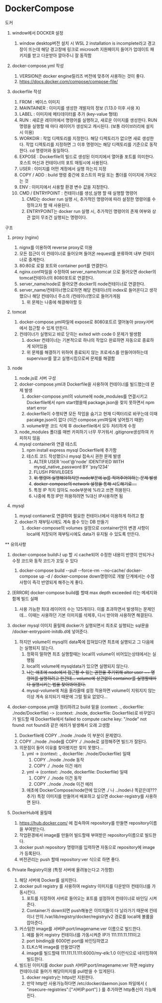 # DockerCompose
도커

1. window에서 DOCKER 설정
   1. window desktop버전 설치 시 WSL 2 installation is incomplete라고 경고창이 뜨는데 해당 경고창에 링크로 microsoft 지원페이지 들어가 업데이트 패키지를 받고 다운받아 깔아주니 잘 동작함 

2. docker-compose.yml 작성
   1. VERSION은 docker engine릴리즈 버전에 맞추어 사용하는 것이 좋다.
   2. https://docs.docker.com/compose/compose-file/
   
3. dockerfile 작성
   1. FROM : 베이스 이미지
   2. MAINTAINER : 이미지를 생성한 개발자의 정보 (1.13.0 이후 사용 X)
   3. LABEL : 이미지에 메타데이터를 추가 (key-value 형태)
   4. RUN : 새로운 레이어에서 명령어를 실행하고, 새로운 이미지를 생성한다.
      RUN 명령을 실행할 때 마다 레이어가 생성되고 캐시된다. (보통 라이브러리에 설치시 이용)
   5. WORKDIR : 작업 디렉토리를 지정한다. 해당 디렉토리가 없으면 새로 생성한다.
      작업 디렉토리를 지정하면 그 이후 명령어는 해당 디렉토리를 기준으로 동작한다.
      cd 명령어와 동일하다.
   6. EXPOSE : Dockerfile의 빌드로 생성된 이미지에서 열어줄 포트를 의미한다.
      호스트 머신과 컨테이너의 포트 매핑시에 사용된다.
   7. USER : 이미지를 어떤 계정에서 실행 하는지 지정
   8. COPY / ADD : build 명령 중간에 호스트의 파일 또는 폴더를 이미지에 가져오는 것
   9. ENV : 이미지에서 사용할 환경 변수 값을 지정한다.
   10. CMD / ENTRYPOINT : 컨테이너를 생성,실행 할 때 실행할 명령어
       1. CMD는 docker run 실행 시, 추가적인 명령어에 따라 설정한 명령어를 수정하고자 할 때 사용된다.
       2. ENTRYPOINT는 docker run 실행 시, 추가적인 명령어의 존재 여부와 상관 없이 무조건 실행되는 명령이다.

구조
1. proxy (nginx)
   1. nignx를 이용하여 reverse proxy로 이용
   2. 모든 접근이 이 컨테이너로 들어오며 들어온 request를 분류하여 내부 컨테이너로 중계한다.
   3. 80:80로 로컬 포트와 container port를 연결한다. 
   4. nginx.conf파일을 수정하여 server_name/tomcat 으로 들어오면 docker의 tomcat컨테이너의 8080포트로 연결한다.
   5. server_name/node로 들어오면 docker의 node컨테이너로 연결한다.
   6. server_name/컨테이너명으로하면 해당 컨테이너의 index로 들어온다고 생각했으나 해당 컨테이너 주소의 /컨테이너명으로 들어가게됨
      1. 위 문제는 나중에 해결해야할 듯

2. tomcat
   1. docker-compose.yml파일에 expose로 8080포트르 열어놓아 proxy서버에서 접근할 수 있게 만든다.
   2. 컨테이너가 실행되고 바로 닫히는 exited with code 0 문제가 발생함
      1. docker 컨테이너는 기본적으로 하나의 작업으 완료하면 자동으로 종료하게 되어있음
      2. 위 문제를 해결하기 위하여 종료되지 않는 프로세스를 만들어야하는데 supervisor를 깔고 실행시킴으로써 문제를 해결함

3. node
   1. node.js로 서버 구성
   2. docker-compose.yml과 Dockerfile을 사용하여 컨테이너를 빌드했는데 문제 발생
      1. docker-compose.yml의 volume에 node_modules를 연결시키고 Dockerfile에서 npm start했을때 package.json을 찾지 못하면서 npm start error
      2. dockerfile이 수행되면 모든 작업을 숨기고 현재 디렉터리로 바꾸는데 이때 pacakge.json이 없다 (이건 compose.yml파일에 넣어줬기 때문)
      3. volume부분 코드 삭제 후 dockerfile에서 모두 처리하게 수정
   3. node_modules 폴더를 매번 카피하기 너무 무거워서 .gitignore생성하여 카피하지 않음
   4. mysql container와 연결 테스트 
      1. npm install express mysql Dockerfile에 추가함
      2. 테스트 코드 작성했으나 mysql 접속시 권한 문제 발생
         1. ALTER USER 'root'@'node' IDENTIFIED WITH mysql_native_password BY 'psy1234' 
         2. FLUSH PRIVILEGES
         3. ~~위 명령어 실행해야하지만 node부분에 ip를 적어주어야하는 문제 발생~~
         4. ~~docker-compose의 network 설정을 통해 시도해기로....~~
         5. 특정 IP 적지 않아도 node부분에 %라고 쓰면 허용된다.
         6. 나중에 특정 IP만 허용하려면 %대신 IP사용하면 됨

4. mysql
   1. mysql contianer로 연결하여 필요한 컨테이너에서 이용하게 하려고 함
   2. docker가 재부팅시에도 계속 쓸수 잇는 DB 만들기
      1. docker-compose의 volumes 설정으로 container안의 변경 사항이 local에 저장되어 재부팅시에도 data가 유지될 수 있도록 만든다.

** 유의사항
1. docker-compose build나 up 할 시 cache되어 수정한 내용이 반영이 안되거나 수정 코드와 동작 코드가 꼬일 수 있다
   1. docker-compose build --pull --force-rm --no-cache/ docker-compose up -d / docker-compose down명령어로 개발 단계에서는 수정사항이 즉각 반영되게 해주는게 좋다.
2. [ERROR] docker-compose build를 할때 max depth exceeded 라는 메세지와 함께 빌드 실패
   1. 사용 가능한 최대 레이어의 수는 125개이다. 이를 초과하면서 발생하는 문제인데...
      이때는 사용하던 기본 이미지를 삭제후, 다시 받아와 사용하면 해결된다.
3. docker mysql 이미지 올릴때 docker가 실행되면서 최초로 실행되는 sql문을 /docker-entrypoint-initdb.d에 넣어준다.
   1. 하지만 volume이 mysql의 data쪽에 잡혀있다면 최초에 실행되고 그 다음에는 실행되지 않는다.
      1. 정확히 말하면 최초 실행할때는 local의 volume이 비어있는상태에서는 실행됨
      2. local의 volume에 mysqldata가 있으면 실행되지 않는다.
      3. ~~나는 애초에 node에서 접근할 수 있는 권한을 주기위해 alter user ~~ 명령어를 실행하려고 한건데... volume에 상관없이 container를 실행할때마다 실행시키는 법을 찾아봐야겠다.~~
      4. mysql-volume에 처음 올라올때 설정 적용하면 volume이 지워지지 않는 이상 계속 유지되기 때문에 그럴 필요 없었다...
4. docker-compose.yml을 정리하려고 build 밑을 (context: ., dockerfile: ./node/Dockerfile) ->  (context: ./node, dockerfile: Dockerfile)로 바꾸었다가 빌드할 때 Dockerfile에서 failed to compute cache key: "/node" not found: not found과 같은 에러가 발생해서 오래 고생함
   1. Dockerfile에 COPY ../node ./node 이 부분이 문제였다.
   2. COPY ../node ./node를 COPY ./ ./node로 설정해주면 빌드가 잘된다.
   3. 의문점이 들어 이유를 찾아봤지만 찾지 못했다...
      1. yml -> (context: ., dockerfile: ./node/Dockerfile) 일때 
         1. COPY ../node ./node 동작
         2. COPY ./ ./node 이건 에러
      2. yml -> (context: ./node, dockerfile: Dockerfile) 일때 
         1. COPY ./ ./node 이건 동작 
         2. COPY ../node ./node 이건 에러
      3. 애초에 DockerCompose/node안에 있으면 ./ 나 ../node나 똑같은데???
추가)
특정 이미지를 만들어서 배포하고 싶으면 docker-registry를 사용하면 된다.
1. DockerHub에 올릴때
   1. https://hub.docker.com/ 에 접속하여 repository를 만들면 repository이름을 부여받는다.
   2. 작업환경에서 image를 만들어 빌드할때 부여받은 repository이름으로 빌드한다.
   3. docker push repository 명령어를 입력하면 자동으로 repository에 image가 등록된다.
   4. 버전관리는 push 할때 repository:ver 식으로 하면 좋다.

2. Private Registry이용 (특정 서버에 올려놓는다고 가정함)
   1. 해당 서버에 Docker를 설치한다.
   2. docker pull registry 를 사용하여 registry 이미지를 다운받아 컨테이너를 가동시킨다.
      1. 포트를 지정하여 서버로 들어오는 포트를 설정하여 컨테이너로 바인딩 시켜준다.
      2. Container가 down되면 push해놓은 이미지들이 다 날라가기 때문에 컨테이너 안의 /var/lib/registry/docker/registry/v2 경로를 local에 볼륨을 잡아준다.
   3. 커스텀한 image를 서버IP:port/imagename:ver 이름으로 빌드한다.
      1. 예를 들어 registry 컨테이너를 가동시켜준 IP가 111.111.11.111이고
      2. port binding을 6000번 port를 바인딩하였고
      3. ELK스택 image를 만들었다면
      4. image를 빌드할때 111.111.11.111:6000/my-elk:1.0 이런식으로 네이밍하여 빌드한다.
   4. 빌드된 이미지를 docker push 서버IP:port/imagename:ver 하면 registry 컨테이너로 들어가 해당이미지를 pull받을 수 있게된다.
      1. docker registry는 https만 지원한다.
      2. 만약 http만 사용가능하다면 /etc/docker/daemon.json 파일에서 {
         "insecure-registries":["서버IP:port"]
         } 를 추가하면 http통신이 가능해진다.